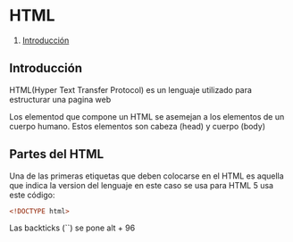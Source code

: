 # HTML

1. [Introducción](#Intro)

## Introducción

 HTML(Hyper Text Transfer Protocol) es un lenguaje utilizado para estructurar
 una pagina web

Los elementod que compone un HTML se asemejan 
a los elementos de un cuerpo humano.
Estos elementos son cabeza (head) y cuerpo (body)

## Partes del HTML
Una de las primeras etiquetas que deben colocarse 
en el HTML  es aquella que indica la version 
del lenguaje en este caso se usa para HTML 5 
usa este código:

``` html
<!DOCTYPE html>
```
Las backticks (``) se pone alt + 96